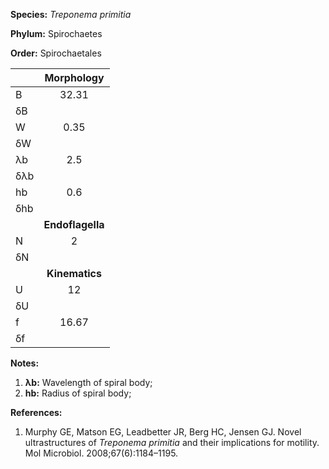 **Species:** *Treponema primitia*

**Phylum:** Spirochaetes

**Order:** Spirochaetales

|     | **Morphology** |
|:--- | :------------: |
| B   | 32.31 |
| δB  |  |
| W   | 0.35 |
| δW  |  |
| λb  | 2.5 |
| δλb |  |
| hb  | 0.6 |
| δhb |  |
|     | **Endoflagella** |
| N   | 2 |
| δN  |  |
|     | **Kinematics** |
| U   | 12 |
| δU  |  |
| f   | 16.67 |
| δf  |  |

**Notes:**

1. **λb:** Wavelength of spiral body;
1. **hb:** Radius of spiral body;

**References:**

1. Murphy GE, Matson EG, Leadbetter JR, Berg HC, Jensen GJ.  Novel ultrastructures of *Treponema primitia* and their implications for motility.  Mol Microbiol. 2008;67(6):1184–1195.
